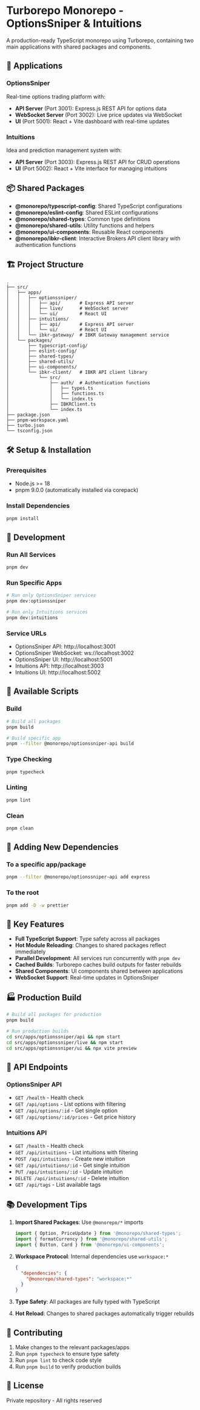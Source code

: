 # Turborepo Monorepo - OptionsSniper & Intuitions

A production-ready TypeScript monorepo using Turborepo, containing two main applications with shared packages and components.

## 🚀 Applications

### OptionsSniper
Real-time options trading platform with:
- **API Server** (Port 3001): Express.js REST API for options data
- **WebSocket Server** (Port 3002): Live price updates via WebSocket
- **UI** (Port 5001): React + Vite dashboard with real-time updates

### Intuitions
Idea and prediction management system with:
- **API Server** (Port 3003): Express.js REST API for CRUD operations
- **UI** (Port 5002): React + Vite interface for managing intuitions

## 📦 Shared Packages

- **@monorepo/typescript-config**: Shared TypeScript configurations
- **@monorepo/eslint-config**: Shared ESLint configurations
- **@monorepo/shared-types**: Common type definitions
- **@monorepo/shared-utils**: Utility functions and helpers
- **@monorepo/ui-components**: Reusable React components
- **@monorepo/ibkr-client**: Interactive Brokers API client library with authentication functions

## 🏗️ Project Structure

```
.
├── src/
│   ├── apps/
│   │   ├── optionssniper/
│   │   │   ├── api/       # Express API server
│   │   │   ├── live/      # WebSocket server
│   │   │   └── ui/        # React UI
│   │   ├── intuitions/
│   │   │   ├── api/       # Express API server
│   │   │   └── ui/        # React UI
│   │   └── ibkr-gateway/  # IBKR Gateway management service
│   └── packages/
│       ├── typescript-config/
│       ├── eslint-config/
│       ├── shared-types/
│       ├── shared-utils/
│       ├── ui-components/
│       └── ibkr-client/   # IBKR API client library
│           └── src/
│               ├── auth/  # Authentication functions
│               │   ├── types.ts
│               │   ├── functions.ts
│               │   └── index.ts
│               ├── IBKRClient.ts
│               └── index.ts
├── package.json
├── pnpm-workspace.yaml
├── turbo.json
└── tsconfig.json
```

## 🛠️ Setup & Installation

### Prerequisites
- Node.js >= 18
- pnpm 9.0.0 (automatically installed via corepack)

### Install Dependencies
```bash
pnpm install
```

## 🚦 Development

### Run All Services
```bash
pnpm dev
```

### Run Specific Apps
```bash
# Run only OptionsSniper services
pnpm dev:optionssniper

# Run only Intuitions services
pnpm dev:intuitions
```

### Service URLs
- OptionsSniper API: http://localhost:3001
- OptionsSniper WebSocket: ws://localhost:3002
- OptionsSniper UI: http://localhost:5001
- Intuitions API: http://localhost:3003
- Intuitions UI: http://localhost:5002

## 🧪 Available Scripts

### Build
```bash
# Build all packages
pnpm build

# Build specific app
pnpm --filter @monorepo/optionssniper-api build
```

### Type Checking
```bash
pnpm typecheck
```

### Linting
```bash
pnpm lint
```

### Clean
```bash
pnpm clean
```

## 🔧 Adding New Dependencies

### To a specific app/package
```bash
pnpm --filter @monorepo/optionssniper-api add express
```

### To the root
```bash
pnpm add -D -w prettier
```

## 📝 Key Features

- **Full TypeScript Support**: Type safety across all packages
- **Hot Module Reloading**: Changes to shared packages reflect immediately
- **Parallel Development**: All services run concurrently with `pnpm dev`
- **Cached Builds**: Turborepo caches build outputs for faster rebuilds
- **Shared Components**: UI components shared between applications
- **WebSocket Support**: Real-time updates in OptionsSniper

## 🏭 Production Build

```bash
# Build all packages for production
pnpm build

# Run production builds
cd src/apps/optionssniper/api && npm start
cd src/apps/optionssniper/live && npm start
cd src/apps/optionssniper/ui && npx vite preview
```

## 🎯 API Endpoints

### OptionsSniper API
- `GET /health` - Health check
- `GET /api/options` - List options with filtering
- `GET /api/options/:id` - Get single option
- `GET /api/options/:id/prices` - Get price history

### Intuitions API
- `GET /health` - Health check
- `GET /api/intuitions` - List intuitions with filtering
- `POST /api/intuitions` - Create new intuition
- `GET /api/intuitions/:id` - Get single intuition
- `PUT /api/intuitions/:id` - Update intuition
- `DELETE /api/intuitions/:id` - Delete intuition
- `GET /api/tags` - List available tags

## 📚 Development Tips

1. **Import Shared Packages**: Use `@monorepo/*` imports
   ```typescript
   import { Option, PriceUpdate } from '@monorepo/shared-types';
   import { formatCurrency } from '@monorepo/shared-utils';
   import { Button, Card } from '@monorepo/ui-components';
   ```

2. **Workspace Protocol**: Internal dependencies use `workspace:*`
   ```json
   {
     "dependencies": {
       "@monorepo/shared-types": "workspace:*"
     }
   }
   ```

3. **Type Safety**: All packages are fully typed with TypeScript

4. **Hot Reload**: Changes to shared packages automatically trigger rebuilds

## 🤝 Contributing

1. Make changes to the relevant packages/apps
2. Run `pnpm typecheck` to ensure type safety
3. Run `pnpm lint` to check code style
4. Run `pnpm build` to verify production builds

## 📄 License

Private repository - All rights reserved